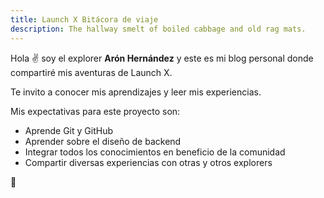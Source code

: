 ```yaml
---
title: Launch X Bitácora de viaje
description: The hallway smelt of boiled cabbage and old rag mats.
---
```


Hola ✌️  soy el explorer **Arón Hernández** y este es mi blog personal donde compartiré mis aventuras de Launch X.

Te invito a conocer mis aprendizajes y leer mis experiencias.


Mis expectativas para este proyecto son:

- Aprende Git y GitHub
- Aprender sobre el diseño de backend
- Integrar todos los conocimientos en beneficio de la comunidad
- Compartir diversas experiencias con otras y otros explorers

🚀
